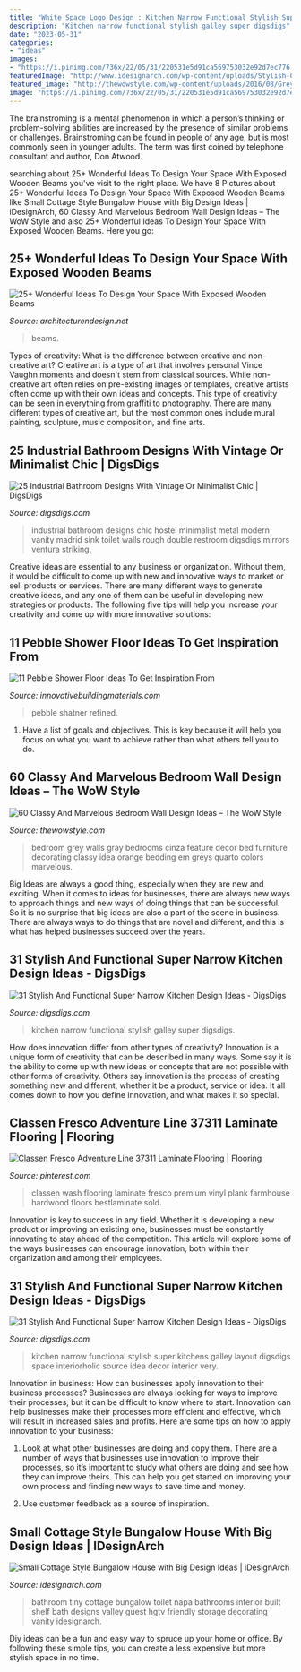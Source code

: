 ```yaml
---
title: "White Space Logo Design : Kitchen Narrow Functional Stylish Super Kitchens Galley Layout Digsdigs Space Interiorholic Source Idea Decor Interior Very"
description: "Kitchen narrow functional stylish galley super digsdigs"
date: "2023-05-31"
categories:
- "ideas"
images:
- "https://i.pinimg.com/736x/22/05/31/220531e5d91ca569753032e92d7ec776.jpg"
featuredImage: "http://www.idesignarch.com/wp-content/uploads/Stylish-Cottage-Style-Bungalow-Home_9.jpg"
featured_image: "http://thewowstyle.com/wp-content/uploads/2016/08/Grey-Bedroom-Walls-Design.jpg"
image: "https://i.pinimg.com/736x/22/05/31/220531e5d91ca569753032e92d7ec776.jpg"
---
```



The brainstroming is a mental phenomenon in which a person’s thinking or problem-solving abilities are increased by the presence of similar problems or challenges. Brainstroming can be found in people of any age, but is most commonly seen in younger adults. The term was first coined by telephone consultant and author, Don Atwood.

	

		
searching about 25+ Wonderful Ideas To Design Your Space With Exposed Wooden Beams you've visit to the right place. We have 8 Pictures about 25+ Wonderful Ideas To Design Your Space With Exposed Wooden Beams like Small Cottage Style Bungalow House with Big Design Ideas | iDesignArch, 60 Classy And Marvelous Bedroom Wall Design Ideas – The WoW Style and also 25+ Wonderful Ideas To Design Your Space With Exposed Wooden Beams. Here you go:
		
    
## 25+ Wonderful Ideas To Design Your Space With Exposed Wooden Beams

<img loading=lazy src="https://cdn.architecturendesign.net/wp-content/uploads/2016/01/AD-Wonderful-Ideas-To-Design-Your-Space-With-Exposed-Wooden-Beams-05.jpg" onerror="this.onerror=null;this.src='https://tse3.mm.bing.net/th?id=OIP.dtPT2jP_7B5vC1VGgwsaeAHaLR&amp;pid=15.1';" alt="25+ Wonderful Ideas To Design Your Space With Exposed Wooden Beams">

_Source: architecturendesign.net_

>beams. 

	

Types of creativity: What is the difference between creative and non-creative art?
Creative art is a type of art that involves personal Vince Vaughn moments and doesn't stem from classical sources. While non-creative art often relies on pre-existing images or templates, creative artists often come up with their own ideas and concepts. This type of creativity can be seen in everything from graffiti to photography. There are many different types of creative art, but the most common ones include mural painting, sculpture, music composition, and fine arts.

    
## 25 Industrial Bathroom Designs With Vintage Or Minimalist Chic | DigsDigs

<img loading=lazy src="http://www.digsdigs.com/photos/striking-industrial-bathroom-designs-5.jpg" onerror="this.onerror=null;this.src='https://tse2.mm.bing.net/th?id=OIP.6DKLKK7ZlfA0jDOqAGGcrQHaLe&amp;pid=15.1';" alt="25 Industrial Bathroom Designs With Vintage Or Minimalist Chic | DigsDigs">

_Source: digsdigs.com_

>industrial bathroom designs chic hostel minimalist metal modern vanity madrid sink toilet walls rough double restroom digsdigs mirrors ventura striking. 

	

Creative ideas are essential to any business or organization. Without them, it would be difficult to come up with new and innovative ways to market or sell products or services. There are many different ways to generate creative ideas, and any one of them can be useful in developing new strategies or products. The following five tips will help you increase your creativity and come up with more innovative solutions: 

    
## 11 Pebble Shower Floor Ideas To Get Inspiration From

<img loading=lazy src="https://innovativebuildingmaterials.com/wp-content/uploads/2020/10/pebble-shower-floor-5.jpg" onerror="this.onerror=null;this.src='https://tse3.mm.bing.net/th?id=OIP.BA5fr09yLwYjqs2AxK1vdAHaLH&amp;pid=15.1';" alt="11 Pebble Shower Floor Ideas To Get Inspiration From">

_Source: innovativebuildingmaterials.com_

>pebble shatner refined. 

	

1. Have a list of goals and objectives. This is key because it will help you focus on what you want to achieve rather than what others tell you to do.

    
## 60 Classy And Marvelous Bedroom Wall Design Ideas – The WoW Style

<img loading=lazy src="http://thewowstyle.com/wp-content/uploads/2016/08/Grey-Bedroom-Walls-Design.jpg" onerror="this.onerror=null;this.src='https://tse4.mm.bing.net/th?id=OIP.WODxdCniiQA9JV85bLDgDgHaKF&amp;pid=15.1';" alt="60 Classy And Marvelous Bedroom Wall Design Ideas – The WoW Style">

_Source: thewowstyle.com_

>bedroom grey walls gray bedrooms cinza feature decor bed furniture decorating classy idea orange bedding em greys quarto colors marvelous. 

	

Big Ideas are always a good thing, especially when they are new and exciting. When it comes to ideas for businesses, there are always new ways to approach things and new ways of doing things that can be successful. So it is no surprise that big ideas are also a part of the scene in business. There are always ways to do things that are novel and different, and this is what has helped businesses succeed over the years.

    
## 31 Stylish And Functional Super Narrow Kitchen Design Ideas - DigsDigs

<img loading=lazy src="http://www.digsdigs.com/photos/stylish-and-functional-narrow-kitchen-design-ideas-24-554x739.jpg" onerror="this.onerror=null;this.src='https://tse4.mm.bing.net/th?id=OIP.YXDoeLdkod570S4wYvpx0QHaJ4&amp;pid=15.1';" alt="31 Stylish And Functional Super Narrow Kitchen Design Ideas - DigsDigs">

_Source: digsdigs.com_

>kitchen narrow functional stylish galley super digsdigs. 

	

How does innovation differ from other types of creativity?
Innovation is a unique form of creativity that can be described in many ways. Some say it is the ability to come up with new ideas or concepts that are not possible with other forms of creativity. Others say innovation is the process of creating something new and different, whether it be a product, service or idea. It all comes down to how you define innovation, and what makes it so special.

    
## Classen Fresco Adventure Line 37311 Laminate Flooring | Flooring

<img loading=lazy src="https://i.pinimg.com/736x/22/05/31/220531e5d91ca569753032e92d7ec776.jpg" onerror="this.onerror=null;this.src='https://tse1.mm.bing.net/th?id=OIP.fyAsMM0gErmrrG2UyFqFoQAAAA&amp;pid=15.1';" alt="Classen Fresco Adventure Line 37311 Laminate Flooring | Flooring">

_Source: pinterest.com_

>classen wash flooring laminate fresco premium vinyl plank farmhouse hardwood floors bestlaminate sold. 

	

Innovation is key to success in any field. Whether it is developing a new product or improving an existing one, businesses must be constantly innovating to stay ahead of the competition. This article will explore some of the ways businesses can encourage innovation, both within their organization and among their employees.

    
## 31 Stylish And Functional Super Narrow Kitchen Design Ideas - DigsDigs

<img loading=lazy src="http://www.digsdigs.com/photos/stylish-and-functional-narrow-kitchen-design-ideas-11-554x837.jpg" onerror="this.onerror=null;this.src='https://tse1.mm.bing.net/th?id=OIP.FdIlL2ed0uDuA0MeW83pSwHaLM&amp;pid=15.1';" alt="31 Stylish And Functional Super Narrow Kitchen Design Ideas - DigsDigs">

_Source: digsdigs.com_

>kitchen narrow functional stylish super kitchens galley layout digsdigs space interiorholic source idea decor interior very. 

	

Innovation in business: How can businesses apply innovation to their business processes?
Businesses are always looking for ways to improve their processes, but it can be difficult to know where to start. Innovation can help businesses make their processes more efficient and effective, which will result in increased sales and profits. Here are some tips on how to apply innovation to your business: 
1. Look at what other businesses are doing and copy them. There are a number of ways that businesses use innovation to improve their processes, so it’s important to study what others are doing and see how they can improve theirs. This can help you get started on improving your own process and finding new ways to save time and money. 

2. Use customer feedback as a source of inspiration.

    
## Small Cottage Style Bungalow House With Big Design Ideas | IDesignArch

<img loading=lazy src="http://www.idesignarch.com/wp-content/uploads/Stylish-Cottage-Style-Bungalow-Home_9.jpg" onerror="this.onerror=null;this.src='https://tse2.mm.bing.net/th?id=OIP.62Kn80hhlYWc-8KPfwv_2gHaLH&amp;pid=15.1';" alt="Small Cottage Style Bungalow House with Big Design Ideas | iDesignArch">

_Source: idesignarch.com_

>bathroom tiny cottage bungalow toilet napa bathrooms interior built shelf bath designs valley guest hgtv friendly storage decorating vanity idesignarch. 

	

Diy ideas can be a fun and easy way to spruce up your home or office. By following these simple tips, you can create a less expensive but more stylish space in no time.

